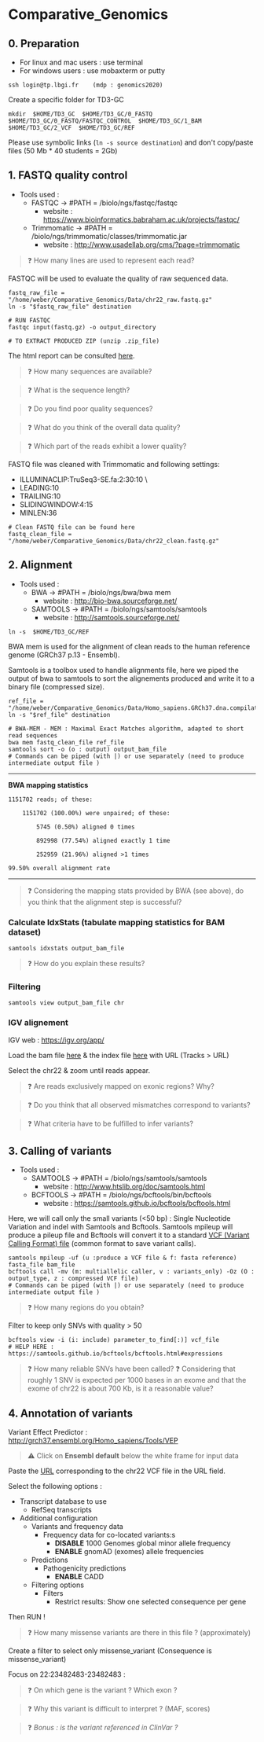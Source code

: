 # Comparative_Genomics

## 0. Preparation

* For linux and mac users : use terminal
* For windows users : use mobaxterm or putty
```
ssh login@tp.lbgi.fr	(mdp : genomics2020)
```

Create a specific folder for TD3-GC
```
mkdir  $HOME/TD3_GC  $HOME/TD3_GC/0_FASTQ  $HOME/TD3_GC/0_FASTQ/FASTQC_CONTROL  $HOME/TD3_GC/1_BAM  $HOME/TD3_GC/2_VCF  $HOME/TD3_GC/REF
```

Please use symbolic links (`ln -s source destination`) and don't copy/paste files (50 Mb * 40 students = 2Gb)

## 1. FASTQ quality control

* Tools used : 
	* FASTQC -> #PATH = /biolo/ngs/fastqc/fastqc
		* website : https://www.bioinformatics.babraham.ac.uk/projects/fastqc/
	* Trimmomatic -> #PATH = /biolo/ngs/trimmomatic/classes/trimmomatic.jar
		* website : http://www.usadellab.org/cms/?page=trimmomatic


 > :question: How many lines are used to represent each read?


FASTQC will be used to evaluate the quality of raw sequenced data.


```
fastq_raw_file = "/home/weber/Comparative_Genomics/Data/chr22_raw.fastq.gz"
ln -s "$fastq_raw_file" destination

# RUN FASTQC
fastqc input(fastq.gz) -o output_directory

# TO EXTRACT PRODUCED ZIP (unzip .zip_file)
```

The html report can be consulted [here](http://lbgi.fr/~weber/GC/TD3/0_FASTQ/FASTQC_report.html).


> :question: How many sequences are available?

> :question: What is the sequence length?

> :question: Do you find poor quality sequences?

> :question: What do you think of the overall data quality?

> :question: Which part of the reads exhibit a lower quality? 


FASTQ file was cleaned with Trimmomatic and following settings:
- ILLUMINACLIP:TruSeq3-SE.fa:2:30:10 \
- LEADING:10
- TRAILING:10
- SLIDINGWINDOW:4:15 
- MINLEN:36

```
# Clean FASTQ file can be found here
fastq_clean_file = "/home/weber/Comparative_Genomics/Data/chr22_clean.fastq.gz"
```


## 2. Alignment
* Tools used : 
	* BWA -> #PATH = /biolo/ngs/bwa/bwa mem
		* website : http://bio-bwa.sourceforge.net/
	* SAMTOOLS -> #PATH = /biolo/ngs/samtools/samtools
		* website : http://samtools.sourceforge.net/

```
ln -s  $HOME/TD3_GC/REF
```

BWA mem is used for the alignment of clean reads to the human reference genome (GRCh37 p.13 - Ensembl). 

Samtools is a toolbox used to handle alignments file, here we piped the output of bwa to samtools to sort the alignements produced and write it to a binary file (compressed size).  
```
ref_file = "/home/weber/Comparative_Genomics/Data/Homo_sapiens.GRCh37.dna.compilation.fa.gz"
ln -s "$ref_file" destination
```

```
# BWA-MEM - MEM : Maximal Exact Matches algorithm, adapted to short read sequences
bwa mem fastq_clean_file ref_file
samtools sort -o (o : output) output_bam_file
# Commands can be piped (with |) or use separately (need to produce intermediate output file )
```



---
**BWA mapping statistics**


	1151702 reads; of these:

		1151702 (100.00%) were unpaired; of these:

			5745 (0.50%) aligned 0 times

			892998 (77.54%) aligned exactly 1 time

			252959 (21.96%) aligned >1 times

	99.50% overall alignment rate

---

> :question: Considering the mapping stats provided by BWA (see above), do you think that the alignment step is successful?



### Calculate IdxStats (tabulate mapping statistics for BAM dataset)
```
samtools idxstats output_bam_file
```

> :question: How do you explain these results?


### Filtering
```
samtools view output_bam_file chr

```

### IGV alignement 

IGV web : https://igv.org/app/

Load the bam file [here](https://lbgi.fr/~weber/GC/TD3/1_BAM/chr22.bam) & the index file [here](https://lbgi.fr/~weber/GC/TD3/1_BAM/chr22.bam) with URL (Tracks > URL)

Select the chr22 & zoom until reads appear.


> :question: Are reads exclusively mapped on exonic regions? Why?

> :question: Do you think that all observed mismatches correspond to variants? 

> :question: What criteria have to be fulfilled to infer variants?



## 3. Calling of variants
* Tools used : 
	* SAMTOOLS -> #PATH = /biolo/ngs/samtools/samtools
		* website : http://www.htslib.org/doc/samtools.html
	* BCFTOOLS -> #PATH = /biolo/ngs/bcftools/bin/bcftools
		* website : https://samtools.github.io/bcftools/bcftools.html

Here, we will call only the small variants (<50 bp) : Single Nucleotide Variation and indel with Samtools and Bcftools.
Samtools mpileup will produce a pileup file and Bcftools will convert it to a standard [VCF (Variant Calling Format) file](https://www.internationalgenome.org/wiki/Analysis/vcf4.0) (common format to save variant calls).

```
samtools mpileup -uf (u :produce a VCF file & f: fasta reference) fasta_file bam_file 
bcftools call -mv (m: multiallelic caller, v : variants_only) -Oz (O : output_type, z : compressed VCF file)
# Commands can be piped (with |) or use separately (need to produce intermediate output file )
```

> :question: How many regions do you obtain? 


Filter to keep only SNVs with quality > 50

```
bcftools view -i (i: include) parameter_to_find[:)] vcf_file
# HELP HERE : https://samtools.github.io/bcftools/bcftools.html#expressions
```

> :question: How many reliable SNVs have been called? 
> :question: Considering that roughly 1 SNV is expected per 1000 bases in an exome and that the exome of chr22 is about 700 Kb, is it a reasonable value?


## 4. Annotation of variants 


Variant Effect Predictor : http://grch37.ensembl.org/Homo_sapiens/Tools/VEP

> :warning: Click on **Ensembl default** below the white frame for input data

Paste the [URL](http://lbgi.fr/~weber/GC/TD3/2_VCF/chr22_filter.vcf.gz) corresponding to the chr22 VCF file in the URL field.

Select the following options :
- Transcript database to use
  - RefSeq transcripts
- Additional configuration
  - Variants and frequency data
    - Frequency data for co-located variants:s
      - **DISABLE** 1000 Genomes global minor allele frequency
      - **ENABLE** gnomAD (exomes) allele frequencies
  - Predictions
    - Pathogenicity predictions
      - **ENABLE** CADD
  - Filtering options
    - Filters
      - Restrict results: Show one selected consequence per gene

Then RUN !

> :question: How many missense variants are there in this file ? (approximately)

Create a filter to select only missense_variant (Consequence is missense_variant)

Focus on 22:23482483-23482483 :

> :question: On which gene is the variant ? Which exon ?

> :question: Why this variant is difficult to interpret ? (MAF, scores)

> :question: *Bonus : is the variant referenced in ClinVar ?*  
